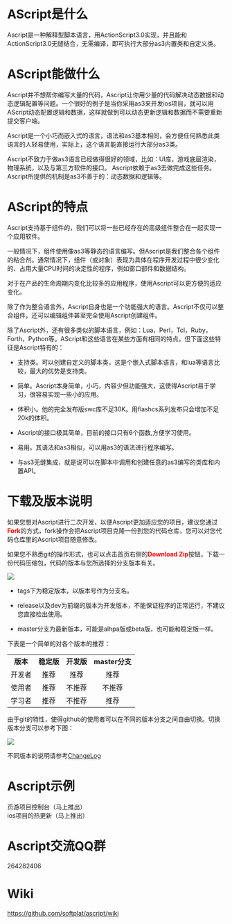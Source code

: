 AScript是什么
=======

Ascript是一种解释型脚本语言，用ActionScript3.0实现，并且能和ActionScript3.0无缝结合，无需编译，即可执行大部分as3内置类和自定义类。   

AScript能做什么
=======   
    
Ascript并不想帮你编写大量的代码，Ascript让你用少量的代码解决动态数据和动态逻辑配置等问题。一个很好的例子是当你采用as3来开发ios项目，就可以用AScript动态配置逻辑和数据，这样就做到可以动态更新逻辑和数据而不需要重新提交客户端。
    
Ascript是一个小巧而嵌入式的语言，语法和as3基本相同，会方便任何熟悉此类语言的人轻易使用，实际上，这个语言能直接运行大部分as3类。
    
Ascript不致力于做as3语言已经做得很好的领域，比如：UI库，游戏底层渲染，物理系统，以及与第三方软件的接口。 Ascript依赖于as3去做完成这些任务。Ascript所提供的机制是as3不善于的：动态数据和逻辑等。 
    
AScript的特点
======= 

Ascript支持基于组件的，我们可以将一些已经存在的高级组件整合在一起实现一个应用软件。

一般情况下，组件使用像as3等静态的语言编写。但Ascript是我们整合各个组件的粘合剂。通常情况下，组件（或对象）表现为具体在程序开发过程中很少变化的、占用大量CPU时间的决定性的程序，例如窗口部件和数据结构。
    
对于在产品的生命周期内变化比较多的应用程序，使用Ascript可以更方便的适应变化。
    
除了作为整合语言外，Ascript自身也是一个功能强大的语言。Ascript不仅可以整合组件，还可以编辑组件甚至完全使用Ascript创建组件。   

除了Ascript外，还有很多类似的脚本语言，例如：Lua，Perl，Tcl，Ruby，Forth，Python等。AScript和这些语言在某些方面有相同的特点，但下面这些特征是Ascript特有的： 


  * 支持类。可以创建自定义的脚本类，这是个嵌入式脚本语言，和lua等语言比较，最大的优势是支持类。

  * 简单。Ascript本身简单，小巧，内容少但功能强大，这使得Ascript易于学习，很容易实现一些小的应用。

  * 体积小。他的完全发布版swc库不足30K。用flashcs系列发布只会增加不足20k的体积。

  * Ascript的接口极其简单，目前的接口只有6个函数,方便学习使用。

  * 易用。其语法和as3相似，可以用as3的语法进行程序编写。

  * 与as3无缝集成，就是说可以在脚本中调用和创建任意的as3编写的类库和内置API。 

下载及版本说明
=======
如果您想对Ascript进行二次开发，以便Ascript更加适应您的项目，建议您通过<font color="#ff0000">**Fork**</font>的方式，fork操作会把Ascript项目克隆一份到您的代码仓库，您可以对您代码仓库里的Ascript项目随意修改。

如果您不熟悉git的操作形式，也可以点击首页右侧的<font color="#ff0000">**Download Zip**</font>按钮，下载一份代码压缩包，代码的版本与您所选择的分支版本有关。

![](https://raw.github.com/wiki/softplat/ascript/imgs/2.png)

- tags下为稳定版本，以版本号作为分支名。

- release以及dev为前缀的版本为开发版本，不能保证程序的正常运行，不建议您直接检出使用。

- master分支为最新版本，可能是alhpa版或beta版，也可能和稳定版一样。

下表是一个简单的对各个版本的推荐：


<table border="0">
<tr  align="center">
<td><b>版本</b></td>
<td><b>稳定版</b></td>
<td><b>开发版</b></td>
<td><b>master分支</b></td>
</tr>
<tr  align="center">
<td>开发者</td>
<td>推荐</td>
<td>推荐</td>
<td>推荐</td>
</tr>
<tr  align="center">
<td>使用者</td>
<td>推荐</td>
<td>不推荐</td>
<td>不推荐</td>
</tr>
<tr  align="center">
<td>学习者</td>
<td>推荐</td>
<td>不推荐</td>
<td>推荐</td>
</tr>
</table>


由于git的特性，使得github的使用者可以在不同的版本分支之间自由切换。切换版本分支可以参考下图：

![](https://raw.github.com/wiki/softplat/ascript/imgs/1.png)

不同版本的说明请参考[ChangeLog](wiki/changelog)
        
Ascript示例
=======
页游项目控制台（马上推出）      
ios项目的热更新（马上推出）     

Ascript交流QQ群
=======
264282406       

Wiki
=======		
https://github.com/softplat/ascript/wiki

